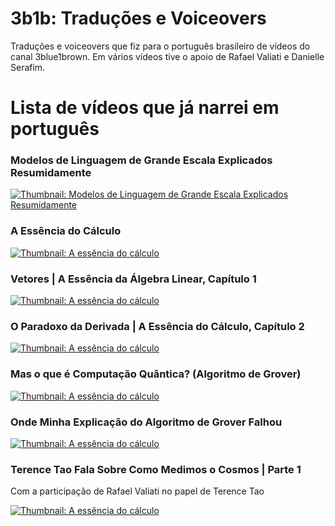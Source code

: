 # 3b1b: Traduções e Voiceovers

Traduções e voiceovers que fiz para o português brasileiro de vídeos do canal 3blue1brown. Em vários vídeos tive o apoio de Rafael Valiati e Danielle Serafim.

# Lista de vídeos que já narrei em português
### Modelos de Linguagem de Grande Escala Explicados Resumidamente
[![Thumbnail: Modelos de Linguagem de Grande Escala Explicados Resumidamente](https://img.youtube.com/vi/LPZh9BOjkQs/0.jpg)](https://www.youtube.com/watch?v=LPZh9BOjkQs)

### A Essência do Cálculo
[![Thumbnail: A essência do cálculo](https://img.youtube.com/vi/WUvTyaaNkzM/0.jpg)](https://www.youtube.com/watch?v=WUvTyaaNkzM)

### Vetores | A Essência da Álgebra Linear, Capítulo 1
[![Thumbnail: A essência do cálculo](https://img.youtube.com/vi/fNk_zzaMoSs/0.jpg)](https://www.youtube.com/watch?v=fNk_zzaMoSs)

### O Paradoxo da Derivada | A Essência do Cálculo, Capítulo 2
[![Thumbnail: A essência do cálculo](https://img.youtube.com/vi/9vKqVkMQHKk/0.jpg)](https://www.youtube.com/watch?v=9vKqVkMQHKk)

### Mas o que é Computação Quântica? (Algoritmo de Grover)
[![Thumbnail: A essência do cálculo](https://img.youtube.com/vi/RQWpF2Gb-gU/0.jpg)](https://www.youtube.com/watch?v=RQWpF2Gb-gU)

### Onde Minha Explicação do Algoritmo de Grover Falhou
[![Thumbnail: A essência do cálculo](https://img.youtube.com/vi/Dlsa9EBKDGI/0.jpg)](https://www.youtube.com/watch?v=Dlsa9EBKDGI)

### Terence Tao Fala Sobre Como Medimos o Cosmos | Parte 1
Com a participação de Rafael Valiati no papel de Terence Tao

[![Thumbnail: A essência do cálculo](https://img.youtube.com/vi/YdOXS_9_P4U/0.jpg)](https://www.youtube.com/watch?v=YdOXS_9_P4U)

